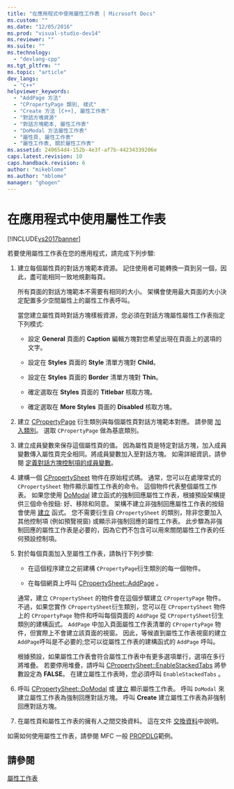 ```yaml
---
title: "在應用程式中使用屬性工作表 | Microsoft Docs"
ms.custom: ""
ms.date: "12/05/2016"
ms.prod: "visual-studio-dev14"
ms.reviewer: ""
ms.suite: ""
ms.technology: 
  - "devlang-cpp"
ms.tgt_pltfrm: ""
ms.topic: "article"
dev_langs: 
  - "C++"
helpviewer_keywords: 
  - "AddPage 方法"
  - "CPropertyPage 類別, 樣式"
  - "Create 方法 [C++], 屬性工作表"
  - "對話方塊資源"
  - "對話方塊範本, 屬性工作表"
  - "DoModal 方法屬性工作表"
  - "屬性頁, 屬性工作表"
  - "屬性工作表, 關於屬性工作表"
ms.assetid: 240654d4-152b-4e3f-af7b-44234339206e
caps.latest.revision: 10
caps.handback.revision: 6
author: "mikeblome"
ms.author: "mblome"
manager: "ghogen"
---
```

# 在應用程式中使用屬性工作表
[!INCLUDE[vs2017banner](../assembler/inline/includes/vs2017banner.md)]

若要使用屬性工作表在您的應用程式，請完成下列步驟:  
  
1.  建立每個屬性頁的對話方塊範本資源。  記住使用者可能轉換一頁到另一個，因此，盡可能相同一致地規劃每頁。  
  
     所有頁面的對話方塊範本不需要有相同的大小。  架構會使用最大頁面的大小決定配置多少空間屬性上的屬性工作表呼叫。  
  
     當您建立屬性頁時對話方塊樣板資源，您必須在對話方塊屬性屬性工作表指定下列模式:  
  
    -   設定 **General** 頁面的 **Caption** 編輯方塊對您希望出現在頁面上的選項的文字。  
  
    -   設定在 **Styles** 頁面的 **Style** 清單方塊對 **Child**。  
  
    -   設定在 **Styles** 頁面的 **Border** 清單方塊對 **Thin**。  
  
    -   確定選取在 **Styles** 頁面的 **Titlebar** 核取方塊。  
  
    -   確定選取在 **More Styles** 頁面的 **Disabled** 核取方塊。  
  
2.  建立 [CPropertyPage](../mfc/reference/cpropertypage-class.md) 衍生類別與每個屬性頁對話方塊範本對應。  請參閱 [加入類別](../ide/adding-a-class-visual-cpp.md)。  選取 `CPropertyPage` 做為基底類別。  
  
3.  建立成員變數來保存這個屬性頁的值。  因為屬性頁是特定對話方塊，加入成員變數傳入屬性頁完全相同。將成員變數加入至對話方塊。  如需詳細資訊，請參閱 [定義對話方塊控制項的成員變數](../mfc/defining-member-variables-for-dialog-controls.md)。  
  
4.  建構一個 [CPropertySheet](../mfc/reference/cpropertysheet-class.md) 物件在原始程式碼。  通常，您可以在處理常式的 `CPropertySheet` 物件顯示屬性工作表的命令。  這個物件代表整個屬性工作表。  如果您使用 [DoModal](../Topic/CPropertySheet::DoModal.md) 建立函式的強制回應屬性工作表，根據預設架構提供三個命令按鈕: 好、移除和同意。  架構不建立非強制回應屬性工作表的按鈕會使用 [建立](../Topic/CPropertySheet::Create.md) 函式。  您不需要衍生自 `CPropertySheet` 的類別，除非您要加入其他控制項 \(例如預覽視窗\) 或顯示非強制回應的屬性工作表。  此步驟為非強制回應的屬性工作表是必要的，因為它們不包含可以用來關閉屬性工作表的任何預設控制項。  
  
5.  對於每個頁面加入至屬性工作表，請執行下列步驟:  
  
    -   在這個程序建立之前建構 `CPropertyPage`衍生類別的每一個物件。  
  
    -   在每個網頁上呼叫 [CPropertySheet::AddPage](../Topic/CPropertySheet::AddPage.md) 。  
  
     通常，建立 `CPropertySheet` 的物件會在這個步驟建立 `CPropertyPage` 物件。  不過，如果您實作 `CPropertySheet`衍生類別，您可以在 `CPropertySheet` 物件上的 `CPropertyPage` 物件和呼叫每個頁面的 `AddPage` 從 `CPropertySheet`衍生類別的建構函式。  `AddPage` 中加入頁面屬性工作表清單的 `CPropertyPage` 物件，但實際上不會建立該頁面的視窗。  因此，等候直到屬性工作表視窗的建立 `AddPage`呼叫是不必要的;您可以從屬性工作表的建構函式的 `AddPage` 呼叫。  
  
     根據預設，如果屬性工作表會符合屬性工作表中有更多選項單行，選項在多行將堆疊。  若要停用堆疊，請呼叫 [CPropertySheet::EnableStackedTabs](../Topic/CPropertySheet::EnableStackedTabs.md) 將參數設定為 **FALSE**。  在建立屬性工作表時，您必須呼叫 `EnableStackedTabs` 。  
  
6.  呼叫 [CPropertySheet::DoModal](../Topic/CPropertySheet::DoModal.md) 或 [建立](../Topic/CPropertySheet::Create.md) 顯示屬性工作表。  呼叫 `DoModal` 來建立屬性工作表為強制回應對話方塊。  呼叫 **Create** 建立屬性工作表為非強制回應對話方塊。  
  
7.  在屬性頁和屬性工作表的擁有人之間交換資料。  這在文件 [交換資料](../mfc/exchanging-data.md)中說明。  
  
 如需如何使用屬性工作表，請參閱 MFC 一般 [PROPDLG](../top/visual-cpp-samples.md)範例。  
  
## 請參閱  
 [屬性工作表](../mfc/property-sheets-mfc.md)